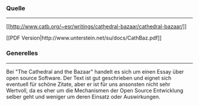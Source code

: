 <h3> Quelle </h3>
<hr>

[[http://www.catb.org/~esr/writings/cathedral-bazaar/cathedral-bazaar/]]
<p>[[PDF Version|http://www.unterstein.net/su/docs/CathBaz.pdf]]

<h3> Generelles </h3>
<hr>
Bei "The Cathedral and the Bazaar" handelt es sich um einen Essay über open source Software. Der Text ist gut geschrieben und eignet sich eventuell für schöne Zitate, aber er ist für uns ansonsten nicht sehr Wertvoll, da es eher um die Mechanismen der Open Source Entwicklung selber geht und weniger um deren Einsatz oder Auswirkungen.